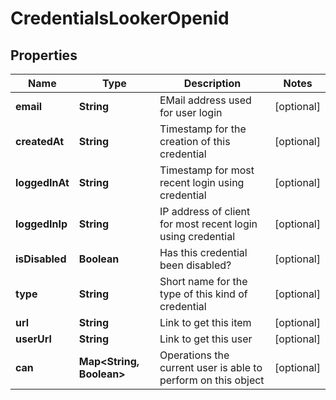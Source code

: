# CredentialsLookerOpenid

## Properties
Name | Type | Description | Notes
------------ | ------------- | ------------- | -------------
**email** | **String** | EMail address used for user login |  [optional]
**createdAt** | **String** | Timestamp for the creation of this credential |  [optional]
**loggedInAt** | **String** | Timestamp for most recent login using credential |  [optional]
**loggedInIp** | **String** | IP address of client for most recent login using credential |  [optional]
**isDisabled** | **Boolean** | Has this credential been disabled? |  [optional]
**type** | **String** | Short name for the type of this kind of credential |  [optional]
**url** | **String** | Link to get this item |  [optional]
**userUrl** | **String** | Link to get this user |  [optional]
**can** | **Map&lt;String, Boolean&gt;** | Operations the current user is able to perform on this object |  [optional]
